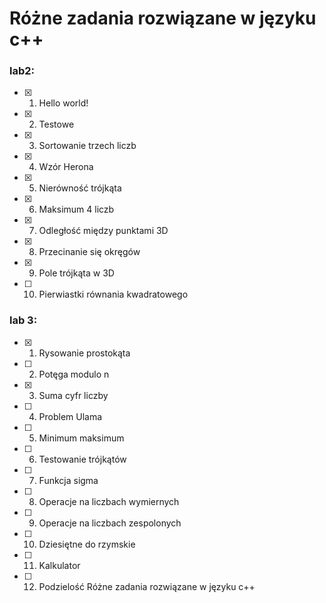 # Różne zadania rozwiązane w języku c++

### lab2:

- [x] 1. Hello world!
- [x] 2. Testowe
- [x] 3. Sortowanie trzech liczb
- [x] 4. Wzór Herona
- [x] 5. Nierówność trójkąta
- [x] 6. Maksimum 4 liczb
- [x] 7. Odległość między punktami 3D
- [x] 8. Przecinanie się okręgów
- [x] 9. Pole trójkąta w 3D
- [ ] 10. Pierwiastki równania kwadratowego

### lab 3:

- [x] 1. Rysowanie prostokąta
- [ ] 2. Potęga modulo n
- [x] 3. Suma cyfr liczby
- [ ] 4. Problem Ulama
- [ ] 5. Minimum maksimum
- [ ] 6. Testowanie trójkątów
- [ ] 7. Funkcja sigma
- [ ] 8. Operacje na liczbach wymiernych
- [ ] 9. Operacje na liczbach zespolonych
- [ ] 10. Dziesiętne do rzymskie
- [ ] 11. Kalkulator
- [ ] 12. Podzielość Różne zadania rozwiązane w języku c++

